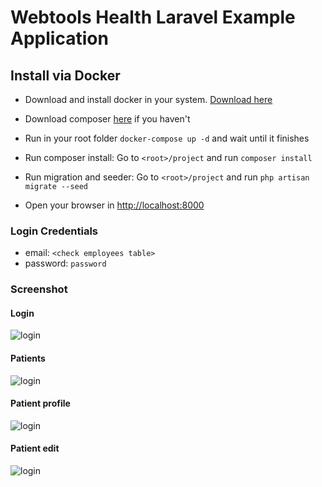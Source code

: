 # Webtools Health Laravel Example Application

## Install via Docker

- Download and install docker in your system. [Download here](https://www.docker.com/get-started)

- Download composer [here](https://getcomposer.org/doc/00-intro.md) if you haven't

- Run in your root folder `docker-compose up -d` and wait until it finishes

- Run composer install: Go to `<root>/project` and run `composer install`

- Run migration and seeder: Go to `<root>/project` and run `php artisan migrate --seed`

- Open your browser in [http://localhost:8000](http://localhost:8000)

### Login Credentials

- email: `<check employees table>`
- password: `password`

### Screenshot

#### Login
![login](https://i.imgur.com/qv9Tvth.png)

#### Patients
![login](https://i.imgur.com/O65s7P2.png)

#### Patient profile
![login](https://i.imgur.com/zfZek7c.png)

#### Patient edit
![login](https://i.imgur.com/8CWXjr2.png)